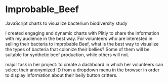 # Improbable_Beef
JavaScript charts to visualize bacterium biodiversity study

I created engaging and dynamic charts with Plitly to share the information with my audience in the best way. For volunteers who are interested in selling their bacteria to Improbable Beef, what is the best way to visualize the types of bacteria that colonize their bellies? Some of them will be suitable for synthetic beef production, while others will not.

major task in her project: to create a dashboard in which her volunteers can select their anonymized ID from a dropdown menu in the browser in order to display information about their belly button critters.